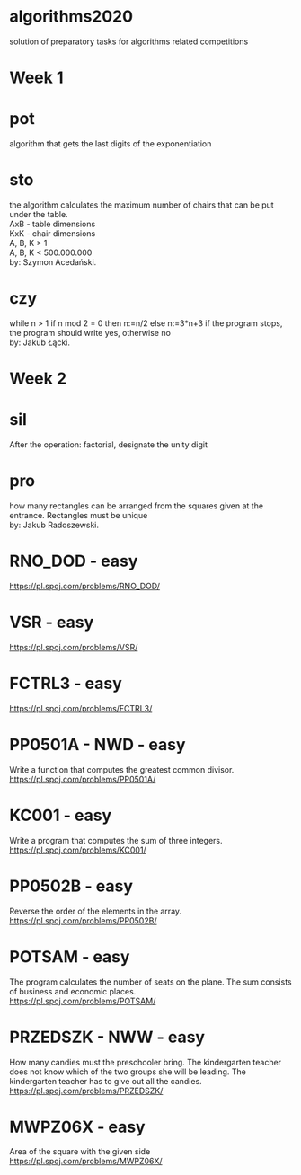 # algorithms2020
solution of preparatory tasks for algorithms related competitions
# Week 1
# pot
algorithm that gets the last digits of the exponentiation
# sto
the algorithm calculates the maximum number of chairs that can be put under the table.  
AxB - table dimensions  
KxK - chair dimensions  
A, B, K > 1  
A, B, K < 500.000.000  
by: Szymon Acedański.  
# czy
while n > 1
  if n mod 2 = 0 then
    n:=n/2
  else
    n:=3*n+3
 if the program stops, the program should write yes, otherwise no  
 by: Jakub Łącki.  
# Week 2
# sil  
After the operation: factorial, designate the unity digit  
# pro  
how many rectangles can be arranged from the squares given at the entrance. Rectangles must be unique  
by: Jakub Radoszewski.  
# RNO_DOD - easy
https://pl.spoj.com/problems/RNO_DOD/
# VSR - easy
https://pl.spoj.com/problems/VSR/
# FCTRL3 - easy
https://pl.spoj.com/problems/FCTRL3/
# PP0501A - NWD - easy
Write a function that computes the greatest common divisor.  
https://pl.spoj.com/problems/PP0501A/
# KC001 - easy
Write a program that computes the sum of three integers.  
https://pl.spoj.com/problems/KC001/
# PP0502B - easy
Reverse the order of the elements in the array.  
https://pl.spoj.com/problems/PP0502B/
# POTSAM - easy
The program calculates the number of seats on the plane. The sum consists of business and economic places.  
https://pl.spoj.com/problems/POTSAM/
# PRZEDSZK - NWW - easy
How many candies must the preschooler bring. The kindergarten teacher does not know which of the two groups she will be leading. The kindergarten teacher has to give out all the candies.  
https://pl.spoj.com/problems/PRZEDSZK/
# MWPZ06X - easy
Area of the square with the given side  
https://pl.spoj.com/problems/MWPZ06X/
